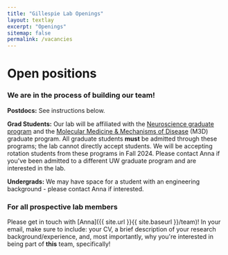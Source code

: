 ```yaml
---
title: "Gillespie Lab Openings"
layout: textlay
excerpt: "Openings"
sitemap: false
permalink: /vacancies
---
```


# Open positions

### We are in the process of building our team! 

**Postdocs:** See instructions below. 

**Grad Students:** Our lab will be affiliated with the [Neuroscience graduate program](https://depts.washington.edu/neurogrd/) and the [Molecular Medicine & Mechanisms of Disease](https://sites.uw.edu/m3d/) (M3D) graduate program. All graduate students **must** be admitted through these programs; the lab cannot directly accept students. We will be accepting rotation students from these programs in Fall 2024. Please contact Anna if you've been admitted to a different UW graduate program and are interested in the lab.

**Undergrads:** We may have space for a student with an engineering background - please contact Anna if interested. 

### For all prospective lab members
Please get in touch with [Anna]({{ site.url }}{{ site.baseurl }}/team)! In your email, make sure to include: your CV, a brief description of your research background/experience, and, most importantly, why you're interested in being part of **this** team, specifically!


 


<!-- <figure>
<img src="{{ site.url }}{{ site.baseurl }}/images/picpic/Gallery/DSC_0696.jpg" width="95%">
</figure> -->
